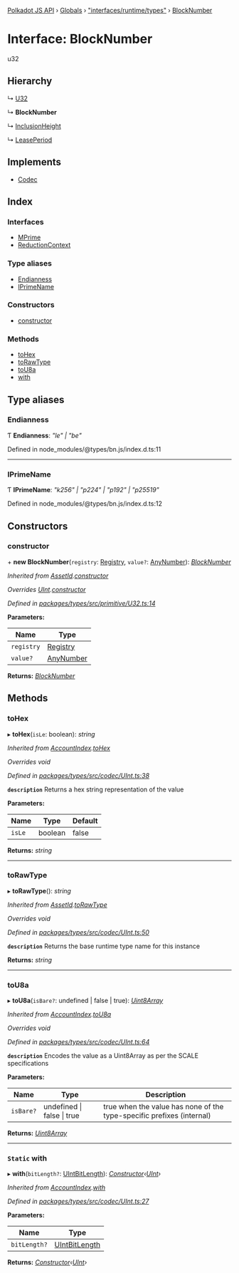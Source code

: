 [Polkadot JS API](../README.md) › [Globals](../globals.md) › ["interfaces/runtime/types"](../modules/_interfaces_runtime_types_.md) › [BlockNumber](_interfaces_runtime_types_.blocknumber.md)

# Interface: BlockNumber

u32

## Hierarchy

  ↳ [U32](../classes/_primitive_u32_.u32.md)

  ↳ **BlockNumber**

  ↳ [InclusionHeight](_interfaces_authorship_types_.inclusionheight.md)

  ↳ [LeasePeriod](_interfaces_parachains_types_.leaseperiod.md)

## Implements

* [Codec](_types_.codec.md)

## Index

### Interfaces

* [MPrime](_interfaces_runtime_types_.blocknumber.mprime.md)
* [ReductionContext](_interfaces_runtime_types_.blocknumber.reductioncontext.md)

### Type aliases

* [Endianness](_interfaces_runtime_types_.blocknumber.md#endianness)
* [IPrimeName](_interfaces_runtime_types_.blocknumber.md#iprimename)

### Constructors

* [constructor](_interfaces_runtime_types_.blocknumber.md#constructor)

### Methods

* [toHex](_interfaces_runtime_types_.blocknumber.md#tohex)
* [toRawType](_interfaces_runtime_types_.blocknumber.md#torawtype)
* [toU8a](_interfaces_runtime_types_.blocknumber.md#tou8a)
* [with](_interfaces_runtime_types_.blocknumber.md#static-with)

## Type aliases

###  Endianness

Ƭ **Endianness**: *"le" | "be"*

Defined in node_modules/@types/bn.js/index.d.ts:11

___

###  IPrimeName

Ƭ **IPrimeName**: *"k256" | "p224" | "p192" | "p25519"*

Defined in node_modules/@types/bn.js/index.d.ts:12

## Constructors

###  constructor

\+ **new BlockNumber**(`registry`: [Registry](_types_.registry.md), `value?`: [AnyNumber](../modules/_types_.md#anynumber)): *[BlockNumber](_interfaces_runtime_types_.blocknumber.md)*

*Inherited from [AssetId](_interfaces_runtime_types_.assetid.md).[constructor](_interfaces_runtime_types_.assetid.md#constructor)*

*Overrides [UInt](../classes/_codec_uint_.uint.md).[constructor](../classes/_codec_uint_.uint.md#constructor)*

*Defined in [packages/types/src/primitive/U32.ts:14](https://github.com/polkadot-js/api/blob/3db15e73a5/packages/types/src/primitive/U32.ts#L14)*

**Parameters:**

Name | Type |
------ | ------ |
`registry` | [Registry](_types_.registry.md) |
`value?` | [AnyNumber](../modules/_types_.md#anynumber) |

**Returns:** *[BlockNumber](_interfaces_runtime_types_.blocknumber.md)*

## Methods

###  toHex

▸ **toHex**(`isLe`: boolean): *string*

*Inherited from [AccountIndex](_interfaces_runtime_types_.accountindex.md).[toHex](_interfaces_runtime_types_.accountindex.md#tohex)*

*Overrides void*

*Defined in [packages/types/src/codec/UInt.ts:38](https://github.com/polkadot-js/api/blob/3db15e73a5/packages/types/src/codec/UInt.ts#L38)*

**`description`** Returns a hex string representation of the value

**Parameters:**

Name | Type | Default |
------ | ------ | ------ |
`isLe` | boolean | false |

**Returns:** *string*

___

###  toRawType

▸ **toRawType**(): *string*

*Inherited from [AssetId](_interfaces_runtime_types_.assetid.md).[toRawType](_interfaces_runtime_types_.assetid.md#torawtype)*

*Overrides void*

*Defined in [packages/types/src/codec/UInt.ts:50](https://github.com/polkadot-js/api/blob/3db15e73a5/packages/types/src/codec/UInt.ts#L50)*

**`description`** Returns the base runtime type name for this instance

**Returns:** *string*

___

###  toU8a

▸ **toU8a**(`isBare?`: undefined | false | true): *[Uint8Array](../classes/_codec_raw_.raw.md#static-uint8array)*

*Inherited from [AccountIndex](_interfaces_runtime_types_.accountindex.md).[toU8a](_interfaces_runtime_types_.accountindex.md#tou8a)*

*Overrides void*

*Defined in [packages/types/src/codec/UInt.ts:64](https://github.com/polkadot-js/api/blob/3db15e73a5/packages/types/src/codec/UInt.ts#L64)*

**`description`** Encodes the value as a Uint8Array as per the SCALE specifications

**Parameters:**

Name | Type | Description |
------ | ------ | ------ |
`isBare?` | undefined &#124; false &#124; true | true when the value has none of the type-specific prefixes (internal)  |

**Returns:** *[Uint8Array](../classes/_codec_raw_.raw.md#static-uint8array)*

___

### `Static` with

▸ **with**(`bitLength?`: [UIntBitLength](../modules/_codec_abstractint_.md#uintbitlength)): *[Constructor](_types_.constructor.md)‹[UInt](../classes/_codec_uint_.uint.md)›*

*Inherited from [AccountIndex](_interfaces_runtime_types_.accountindex.md).[with](_interfaces_runtime_types_.accountindex.md#static-with)*

*Defined in [packages/types/src/codec/UInt.ts:27](https://github.com/polkadot-js/api/blob/3db15e73a5/packages/types/src/codec/UInt.ts#L27)*

**Parameters:**

Name | Type |
------ | ------ |
`bitLength?` | [UIntBitLength](../modules/_codec_abstractint_.md#uintbitlength) |

**Returns:** *[Constructor](_types_.constructor.md)‹[UInt](../classes/_codec_uint_.uint.md)›*
